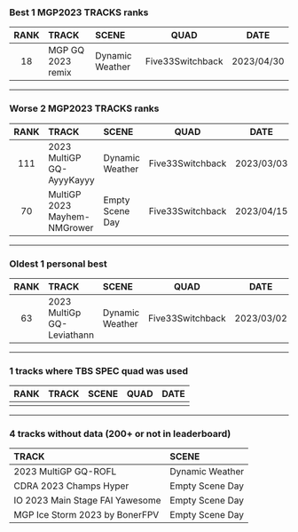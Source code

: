 ### Best 1 MGP2023 TRACKS ranks
|RANK|TRACK|SCENE|QUAD|DATE|
|:---:|:---|:---|:---:|:---:|
|18|MGP GQ 2023 remix|Dynamic Weather|Five33Switchback|2023/04/30|
---
### Worse 2 MGP2023 TRACKS ranks
|RANK|TRACK|SCENE|QUAD|DATE|
|:---:|:---|:---|:---:|:---:|
|111|2023 MultiGP GQ-AyyyKayyy|Dynamic Weather|Five33Switchback|2023/03/03|
|70|MultiGP 2023 Mayhem-NMGrower|Empty Scene Day|Five33Switchback|2023/04/15|
---
### Oldest 1 personal best
|RANK|TRACK|SCENE|QUAD|DATE|
|:---:|:---|:---|:---:|:---:|
|63|2023 MultiGp GQ-Leviathann|Dynamic Weather|Five33Switchback|2023/03/02|
---
### 1 tracks where TBS SPEC quad was used
|RANK|TRACK|SCENE|QUAD|DATE|
|:---:|:---|:---|:---:|:---:|
||||||
---
### 4 tracks without data (200+ or not in leaderboard)
|TRACK|SCENE|
|:---|:---|
|2023 MultiGP GQ-ROFL|Dynamic Weather|
|CDRA 2023  Champs Hyper|Empty Scene Day|
|IO 2023 Main Stage FAI Yawesome|Empty Scene Day|
|MGP Ice Storm 2023 by BonerFPV|Empty Scene Day|
